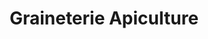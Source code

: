 ---
title: "Graineterie Apiculture"
url: /la-haye-du-puits/graineterie-apiculture/
shop: Landwirtschaftlich
---